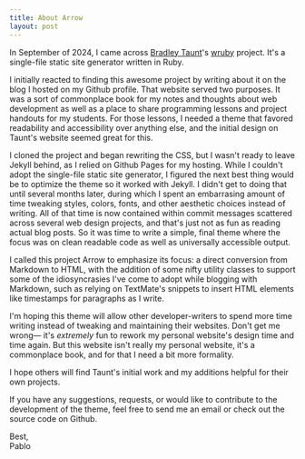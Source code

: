```yaml
---
title: About Arrow
layout: post
---
```


In September of 2024, I came across [Bradley Taunt](https://btxx.org)'s [wruby](https://wruby.btxx.org) project. It's a single-file static site generator written in Ruby. 

I initially reacted to finding this awesome project by writing about it on the blog I hosted on my Github profile. That website served two purposes. It was a sort of commonplace book for my notes and thoughts about web development as well as a place to share programming lessons and project handouts for my students. For those lessons, I needed a theme that favored readability and accessibility over anything else, and the initial design on Taunt's website seemed great for this. 

I cloned the project and began rewriting the CSS, but I wasn't ready to leave Jekyll behind, as I relied on Github Pages for my hosting. While I couldn't adopt the single-file static site generator, I figured the next best thing would be to optimize the theme so it worked with Jekyll. I didn't get to doing that until several months later, during which I spent an embarrasing amount of time tweaking styles, colors, fonts, and other aesthetic choices instead of writing. All of that time is now contained within commit messages scattered across several web design projects, and that's just not as fun as reading actual blog posts. So it was time to write a simple, final theme where the focus was on clean readable code as well as universally accessible output.  

I called this project Arrow to emphasize its focus: a direct conversion from Markdown to HTML, with the addition of some nifty utility classes to support some of the idiosyncrasies I've come to adopt while blogging with Markdown, such as relying on TextMate's snippets to insert HTML elements like timestamps for paragraphs as I write.

I'm hoping this theme will allow other developer-writers to spend more time writing instead of tweaking and maintaining their websites. Don't get me wrong— it's _extremely_ fun to rework my personal website's design time and time again. But this website isn't really my personal website, it's a commonplace book, and for that I need a bit more formality.

I hope others will find Taunt's initial work and my additions helpful for their own projects.

If you have any suggestions, requests, or would like to contribute to the development of the theme, feel free to send me an email or check out the source code on Github.

Best, <span style="display: block; margin: 0;">Pablo</span>

